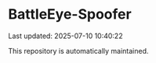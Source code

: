 # BattleEye-Spoofer

Last updated: 2025-07-10 10:40:22

This repository is automatically maintained.
